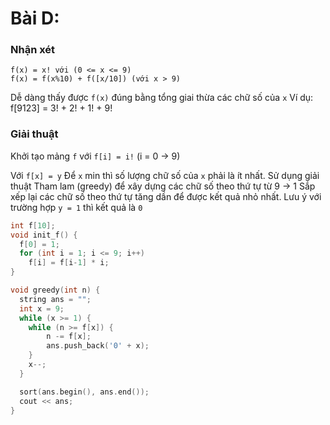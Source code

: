# Bài D:

### Nhận xét

```
f(x) = x! với (0 <= x <= 9)
f(x) = f(x%10) + f([x/10]) (với x > 9)
```

Dễ dàng thấy được `f(x)` đúng bằng tổng giai thừa các chữ số của `x`
Ví dụ: f[9123] = 3! + 2! + 1! + 9!

### Giải thuật

Khởi tạo mảng `f` với `f[i] = i!` (i = 0 -> 9)

Với `f[x] = y`
Để `x` min thì số lượng chữ số của `x` phải là ít nhất.
Sử dụng giải thuật Tham lam (greedy) để xây dựng các chữ số theo thứ tự từ 9 -> 1
Sắp xếp lại các chữ số theo thứ tự tăng dần để được kết quả nhỏ nhất.
Lưu ý với trường hợp `y = 1` thì kết quả là `0`

```cpp
int f[10];
void init_f() {
  f[0] = 1;
  for (int i = 1; i <= 9; i++)
    f[i] = f[i-1] * i;
}

void greedy(int n) {
  string ans = "";
  int x = 9;
  while (x >= 1) {
    while (n >= f[x]) {
        n -= f[x];
        ans.push_back('0' + x);
    }
    x--;
  }

  sort(ans.begin(), ans.end());
  cout << ans;
}
```
